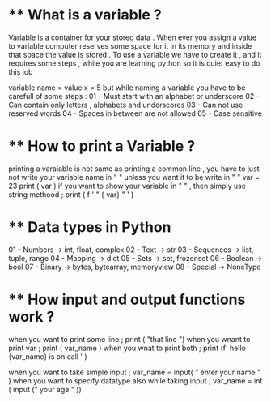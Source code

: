 # ** What is a variable ?


Variable is a container for your stored data . When ever you assign a value to variable computer reserves some space for it in its memory  and inside that space the value is stored .
To use a variable we have to create it , and it requires some steps  , while you are learning python so it is quiet easy to do this job 

variable name = value 
x = 5
but while naming a variable you have to be carefull of some steps :
01 - Must start with an alphabet or underscore 
02 - Can contain only letters , alphabets and underscores 
03 - Can not use reserved words 
04 - Spaces in between are not allowed
05 - Case sensitive 

# ** How to print a Variable ?

printing a varaiable is not same as printing a common line , you have to just not write your variable name in " " unless you want it to be write in " " 
var = 23
print ( var )
if you want to show your variable in " " , then simply use string methood ;
print ( f ' " { var} " ' )

# ** Data types in Python 

01 - Numbers → int, float, complex
02 - Text → str
03 - Sequences → list, tuple, range
04 - Mapping → dict
05 - Sets → set, frozenset
06 - Boolean → bool
07 - Binary → bytes, bytearray, memoryview
08 - Special → NoneType

# ** How input and output functions work ?

 when you want to print some line ;
print ( "that line ")
when you wnant to print var ;
print ( var_name )
when you wnat to print both ;
print (f' hello {var_name} is on call ' )

when you want to take simple input ;
var_name = input( " enter your name " )
when you want to specify datatype also while taking input ;
var_name = int ( input (" your age " ))
